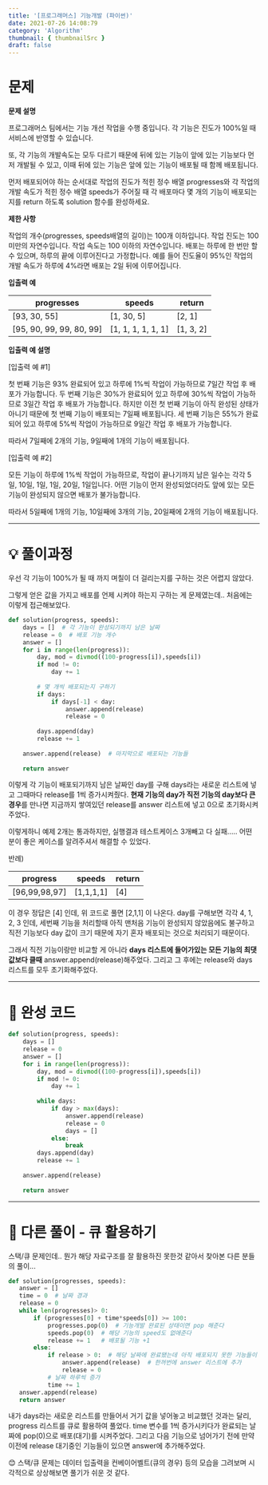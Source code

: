 ```yaml
---
title: '[프로그래머스] 기능개발 (파이썬)'
date: 2021-07-26 14:08:79
category: 'Algorithm'
thumbnail: { thumbnailSrc }
draft: false
---
```






# 문제
**문제 설명**

프로그래머스 팀에서는 기능 개선 작업을 수행 중입니다. 각 기능은 진도가 100%일 때 서비스에 반영할 수 있습니다.

또, 각 기능의 개발속도는 모두 다르기 때문에 뒤에 있는 기능이 앞에 있는 기능보다 먼저 개발될 수 있고, 이때 뒤에 있는 기능은 앞에 있는 기능이 배포될 때 함께 배포됩니다.

먼저 배포되어야 하는 순서대로 작업의 진도가 적힌 정수 배열 progresses와 각 작업의 개발 속도가 적힌 정수 배열 speeds가 주어질 때 각 배포마다 몇 개의 기능이 배포되는지를 return 하도록 solution 함수를 완성하세요.



**제한 사항**

작업의 개수(progresses, speeds배열의 길이)는 100개 이하입니다.
작업 진도는 100 미만의 자연수입니다.
작업 속도는 100 이하의 자연수입니다.
배포는 하루에 한 번만 할 수 있으며, 하루의 끝에 이루어진다고 가정합니다. 예를 들어 진도율이 95%인 작업의 개발 속도가 하루에 4%라면 배포는 2일 뒤에 이루어집니다.



**입출력 예**

| progresses               | speeds             | return    |
| ------------------------ | ------------------ | --------- |
| [93, 30, 55]             | [1, 30, 5]         | [2, 1]    |
| [95, 90, 99, 99, 80, 99] | [1, 1, 1, 1, 1, 1] | [1, 3, 2] |



**입출력 예 설명**

[입출력 예 #1]

첫 번째 기능은 93% 완료되어 있고 하루에 1%씩 작업이 가능하므로 7일간 작업 후 배포가 가능합니다.
두 번째 기능은 30%가 완료되어 있고 하루에 30%씩 작업이 가능하므로 3일간 작업 후 배포가 가능합니다. 하지만 이전 첫 번째 기능이 아직 완성된 상태가 아니기 때문에 첫 번째 기능이 배포되는 7일째 배포됩니다.
세 번째 기능은 55%가 완료되어 있고 하루에 5%씩 작업이 가능하므로 9일간 작업 후 배포가 가능합니다.

따라서 7일째에 2개의 기능, 9일째에 1개의 기능이 배포됩니다.

[입출력 예 #2]

모든 기능이 하루에 1%씩 작업이 가능하므로, 작업이 끝나기까지 남은 일수는 각각 5일, 10일, 1일, 1일, 20일, 1일입니다. 어떤 기능이 먼저 완성되었더라도 앞에 있는 모든 기능이 완성되지 않으면 배포가 불가능합니다.

따라서 5일째에 1개의 기능, 10일째에 3개의 기능, 20일째에 2개의 기능이 배포됩니다.

-----------




# 💡 풀이과정
우선 각 기능이 100%가 될 때 까지 며칠이 더 걸리는지를 구하는 것은 어렵지 않았다.

그렇게 얻은 값을 가지고 배포를 언제 시켜야 하는지 구하는 게 문제였는데.. 처음에는 이렇게 접근해보았다.

```python
def solution(progress, speeds):
    days = []  # 각 기능이 완성되기까지 남은 날짜
    release = 0  # 배포 기능 개수
    answer = []
    for i in range(len(progress)):
        day, mod = divmod((100-progress[i]),speeds[i])
        if mod != 0:
            day += 1
        
        # 몇 개씩 배포되는지 구하기
        if days:
            if days[-1] < day:
                answer.append(release)
                release = 0
        
        days.append(day)
        release += 1    
    
    answer.append(release)  # 마지막으로 배포되는 기능들
    
    return answer
```

이렇게 각 기능이 배포되기까지 남은 날짜인 day를 구해 days라는 새로운 리스트에 넣고 그때마다 release를 1씩 증가시켜줬다.
**현재 기능의 day가 직전 기능의 day보다 큰 경우**를 만나면 지금까지 쌓여있던 release를 answer 리스트에 넣고 0으로 초기화시켜주었다.

이렇게하니 예제 2개는 통과하지만, 실행결과 테스트케이스 3개빼고 다 실패.....
어떤 분이 좋은 케이스를 알려주셔서 해결할 수 있었다.

반례)


| progress      | speeds    | return |
| ------------- | --------- | ------ |
| [96,99,98,97] | [1,1,1,1] | [4]    |



이 경우 정답은 [4] 인데, 위 코드로 풀면 [2,1,1] 이 나온다.
day를 구해보면 각각 4, 1, 2, 3 인데, 세번째 기능을 처리할때 아직 맨처음 기능이 완성되지 않았음에도 불구하고 직전 기능보다 day 값이 크기 때문에 자기 혼자 배포되는 것으로 처리되기 때문이다.

그래서 직전 기능이랑만 비교할 게 아니라 **days 리스트에 들어가있는 모든 기능의 최댓값보다 클때** answer.append(release)해주었다. 그리고 그 후에는 release와 days 리스트를 모두 초기화해주었다.

-----------------




# 🎈 완성 코드


```python
def solution(progress, speeds):
    days = []
    release = 0
    answer = []
    for i in range(len(progress)):
        day, mod = divmod((100-progress[i]),speeds[i])
        if mod != 0:
            day += 1
        
        while days:
            if day > max(days):
                answer.append(release)
                release = 0
                days = []  
            else: 
                break      
        days.append(day)
        release += 1
    
    answer.append(release)
    
    return answer
```



------



 # 👭 다른 풀이 - 큐 활용하기

 스택/큐 문제인데.. 뭔가 해당 자료구조를 잘 활용하진 못한것 같아서 찾아본 다른 분들의 풀이...

 ```python
 def solution(progresses, speeds):
    answer = []
    time = 0  # 날짜 경과
    release = 0
    while len(progresses)> 0:
        if (progresses[0] + time*speeds[0]) >= 100:
            progresses.pop(0)  # 기능개발 완료된 상태이면 pop 해준다
            speeds.pop(0)  # 해당 기능의 speed도 없애준다
            release += 1   # 배포될 기능 +1
        else:  
            if release > 0:  # 해당 날짜에 완료됐는데 아직 배포되지 못한 기능들이 앞에 있으면
                answer.append(release)  # 한꺼번에 answer 리스트에 추가
                release = 0            
            # 날짜 하루씩 증가
            time += 1
    answer.append(release)
    return answer
 ```

 내가 days라는 새로운 리스트를 만들어서 거기 값을 넣어놓고 비교했던 것과는 달리, progress 리스트를 큐로 활용하여 풀었다.
time 변수를 1씩 증가시키다가 완료되는 날짜에 pop(0)으로 배포(대기)를 시켜주었다. 그리고 다음 기능으로 넘어가기 전에 만약 이전에 release 대기중인 기능들이 있으면 answer에 추가해주었다.

😊 스택/큐 문제는 데이터 입출력을 컨베이어벨트(큐의 경우) 등의 모습을 그려보며 시각적으로 상상해보면 풀기가 쉬운 것 같다.

 

 

